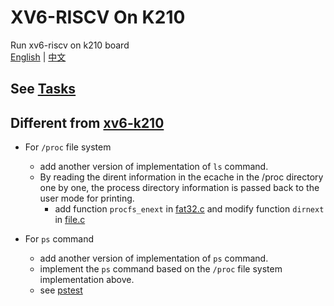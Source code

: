# XV6-RISCV On K210
Run xv6-riscv on k210 board  
[English](../README.md) | [中文](./README_cn.md)     

## See [Tasks](https://github.com/abrasumente233/osterm)

## Different from [xv6-k210](..)
+ For `/proc`  file system
  + add another version of implementation of `ls` command. 
  + By reading the dirent information in the ecache in the /proc directory one by one, the process directory information is passed back to the user mode for printing.
    + add function `procfs_enext`  in [fat32.c](./kernel/fat32.c) and modify function `dirnext` in [file.c](./kernel/file.c)

+ For `ps` command
  + add  another version of implementation of `ps` command.
  + implement the `ps` command based on the `/proc` file system implementation above.
  + see [pstest](./xv6-user/pstest.c)

